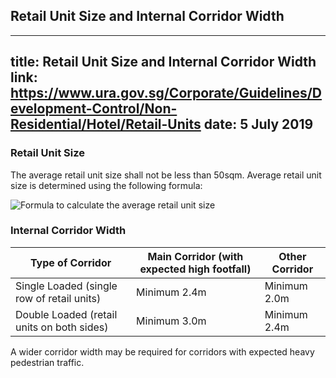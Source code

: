 
## Retail Unit Size and Internal Corridor Width
---
title: Retail Unit Size and Internal Corridor Width
link: https://www.ura.gov.sg/Corporate/Guidelines/Development-Control/Non-Residential/Hotel/Retail-Units
date: 5 July 2019
---

### Retail Unit Size

The average retail unit size shall not be less than 50sqm. Average retail unit size is determined using the following formula:

![Formula to calculate the average retail unit size](https://www.ura.gov.sg/-/media/Corporate/Guidelines/Development-control/Commercial/Retail_Unit_Size.png?h=60%25&w=60%25)

### Internal Corridor Width

| Type of Corridor                           | Main Corridor (with expected high footfall) | Other Corridor |
| ------------------------------------------ | ------------------------------------------- | -------------- |
| Single Loaded (single row of retail units) | Minimum 2.4m                                | Minimum 2.0m   |
| Double Loaded (retail units on both sides) | Minimum 3.0m                                | Minimum 2.4m   |

A wider corridor width may be required for corridors with expected heavy pedestrian traffic.
